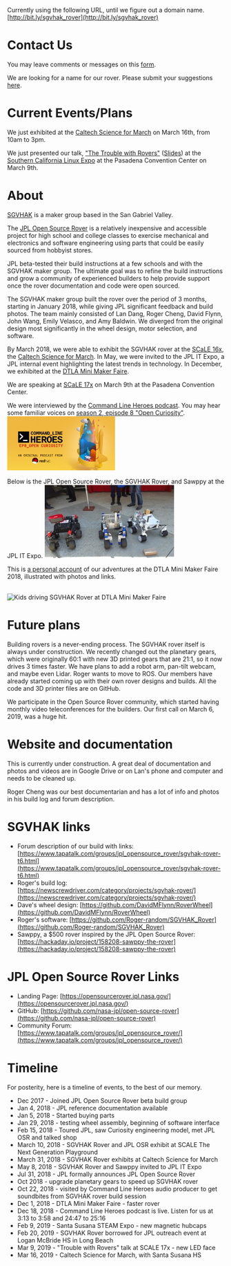 
Currently using the following URL, until we figure out a domain name.  [http://bit.ly/sgvhak_rover](http://bit.ly/sgvhak_rover)

# Contact Us
You may leave comments or messages on this [form](https://goo.gl/forms/TeSy0wcGn18B2Ec02).

We are looking for a name for our rover.  Please submit your suggestions [here](https://goo.gl/forms/l63UhbaoUfffEeKj1).

# Current Events/Plans
We just exhibited at the [Caltech Science for March](http://scienceformarch.sites.caltech.edu/) on March 16th, from 10am to 3pm.

We just presented our talk, ["The Trouble with Rovers"](https://www.socallinuxexpo.org/scale/17x/presentations/trouble-rovers) ([Slides](https://docs.google.com/presentation/d/1sczb-v-xm3jRvuGROQYNIzgqs63-SdqZXXZWUAy3kEY/present#slide=id.p)) at the [Southern California Linux Expo](https://www.socallinuxexpo.org/scale/17x) at the Pasadena Convention Center on March 9th.



# About 
[SGVHAK](http://www.sgvhak.org/) is a maker group based in the San Gabriel Valley.

The [JPL Open Source Rover](https://opensourcerover.jpl.nasa.gov/) is a relatively inexpensive and accessible project for high school and college classes to exercise mechanical and electronics and software engineering using parts that could be easily sourced from hobbyist stores. 

JPL beta-tested their build instructions at a few schools and with the SGVHAK maker group. The ultimate goal was to refine the build instructions and grow a community of experienced builders to help provide support once the rover documentation and code were open sourced.

The SGVHAK maker group built the rover over the period of 3 months, starting in January 2018, while giving JPL significant feedback and build photos.   The team mainly consisted of Lan Dang, Roger Cheng, David Flynn, John Wang, Emily Velasco, and Amy Baldwin.  We diverged from the original design most significantly in the wheel design, motor selection, and software. 

By March 2018, we were able to exhibit the SGVHAK rover at the [SCaLE 16x](https://www.socallinuxexpo.org/scale/16x), the [Caltech Science for March](http://www.caltech.edu/content/caltech-science-march).  In May, we were invited to the JPL IT Expo, a JPL internal event highlighting the latest trends in technology. In December, we exhibited at the [DTLA Mini Maker Faire](https://dtla.makerfaire.com/).  

We are speaking at [SCaLE 17x](https://www.socallinuxexpo.org/scale/17x) on March 9th at the Pasadena Convention Center.

We were interviewed by the [Command Line Heroes podcast](https://www.redhat.com/en/command-line-heroes).  You may hear some familiar voices on [season 2, episode 8 "Open Curiosity"](https://www.redhat.com/en/command-line-heroes/season-2/open-curiosity).
<br /><img src="CLH-S2-E8-Twitter.jpg" alt="Command Line Heroes S2 E8 twitter image" width="250px" />

Below is the JPL Open Source Rover, the SGVHAK Rover, and Sawppy at the JPL IT Expo.
![alt text](JPL_IT_EXPO2.jpg "Rovers at JPL IT Expo")

This is [a personal account](https://photos.app.goo.gl/r8BsmNv8qCP4MZig7) of our adventures at the DTLA Mini Maker Faire 2018, illustrated with photos and links.

<br /><img src='https://lh3.googleusercontent.com/1g7wIhjxpVjkkG-PJa-R4rUi4j_nqYVR0J65g3nmHawAAS8xN7q4sVb98Rw7O7nK_ZNwMCbxC_yNjAB9YE-p1hH69s2Fdw7BW_0-WBWQ_d9MzksSO8i4zP6VpuQDbng-8asxwiZVxA=w2400' alt="Kids driving SGVHAK Rover at DTLA Mini Maker Faire" width="250px" />

# Future plans
Building rovers is a never-ending process.  The SGVHAK rover itself is always under construction.  We recently changed out the planetary gears, which were originally 60:1 with new 3D printed gears that are 21:1, so it now drives 3 times faster. We have plans to add a robot arm, pan-tilt webcam, and maybe even Lidar.  Roger wants to move to ROS. Our members have already started coming up with their own rover designs and builds.  All the code and 3D printer files are on GitHub.  

We participate in the Open Source Rover community, which started having monthly video teleconferences for the builders.  Our first call on March 6, 2019, was a huge hit.

# Website and documentation
This is currently under construction.  A great deal of documentation and photos and videos are in Google Drive or on Lan's phone and computer and needs to be cleaned up.  

Roger Cheng was our best documentarian and has a lot of info and photos in his build log and forum description.

# SGVHAK links
* Forum description of our build with links: [https://www.tapatalk.com/groups/jpl_opensource_rover/sgvhak-rover-t6.html](https://www.tapatalk.com/groups/jpl_opensource_rover/sgvhak-rover-t6.html)
* Roger's build log: [https://newscrewdriver.com/category/projects/sgvhak-rover/](https://newscrewdriver.com/category/projects/sgvhak-rover/)
* Dave's wheel design: [https://github.com/DavidMFlynn/RoverWheel](https://github.com/DavidMFlynn/RoverWheel)
* Roger's software: [https://github.com/Roger-random/SGVHAK_Rover](https://github.com/Roger-random/SGVHAK_Rover)
* Sawppy, a $500 rover inspired by the JPL Open Source Rover: [https://hackaday.io/project/158208-sawppy-the-rover](https://hackaday.io/project/158208-sawppy-the-rover)


# JPL Open Source Rover Links
* Landing Page: [https://opensourcerover.jpl.nasa.gov/](https://opensourcerover.jpl.nasa.gov/)
* GitHub: [https://github.com/nasa-jpl/open-source-rover](https://github.com/nasa-jpl/open-source-rover)
* Community Forum: [https://www.tapatalk.com/groups/jpl_opensource_rover/](https://www.tapatalk.com/groups/jpl_opensource_rover/)


# Timeline
For posterity, here is a timeline of events, to the best of our memory.

* Dec 2017 - Joined JPL Open Source Rover beta build group
* Jan 4, 2018 - JPL reference documentation available
* Jan 5, 2018 - Started buying parts
* Jan 29, 2018 - testing wheel assembly, beginning of software interface
* Feb 15, 2018 - Toured JPL, saw Curiosity engineering model, met JPL OSR and talked shop
* March 10, 2018 - SGVHAK Rover and JPL OSR exhibit at SCALE The Next Generation Playground
* March 31, 2018 - SGVHAK Rover exhibits at Caltech Science for March
* May 8, 2018 - SGVHAK Rover and Sawppy invited to JPL IT Expo
* Jul 31, 2018 - JPL formally announces JPL Open Source Rover
* Oct 2018 - upgrade planetary gears to speed up SGVHAK rover
* Oct 22, 2018 - visited by Command Line Heroes audio producer to get soundbites from SGVHAK rover build session
* Dec 1, 2018 - DTLA Mini Maker Faire - faster rover
* Dec 18, 2018 - Command Line Heroes podcast is live.  Listen for us at 3:13 to 3:58 and 24:47 to 25:16
* Feb 9, 2019 - Santa Susana STEAM Expo - new magnetic hubcaps
* Feb 20, 2019 - SGVHAK Rover borrowed for JPL outreach event at Logan McBride HS in Long Beach
* Mar 9, 2019 - "Trouble with Rovers" talk at SCALE 17x - new LED face
* Mar 16, 2019 - Caltech Science for March, with Santa Susana HS

